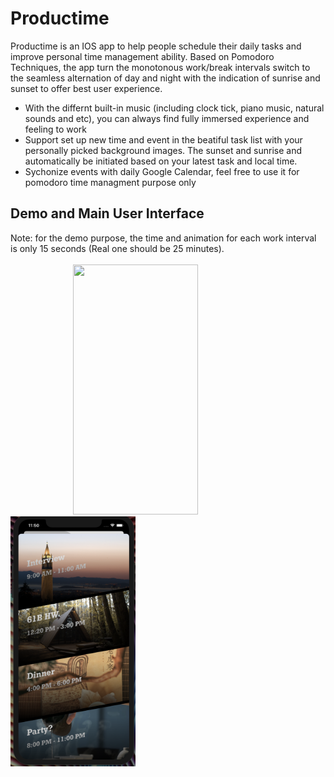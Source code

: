 # Productime
Productime is an IOS app to help people schedule their daily tasks and improve personal time management ability. Based on Pomodoro Techniques, the app turn the monotonous work/break intervals switch to the seamless alternation of day and night with the indication of sunrise and sunset to offer best user experience.

- With the differnt built-in music (including clock tick, piano music, natural sounds and etc), you can always find fully immersed experience and feeling to work
- Support set up new time and event in the beatiful task list with your personally picked background images. The sunset and sunrise and automatically be initiated based on your latest task and local time.
- Sychonize events with daily Google Calendar, feel free to use it for pomodoro time managment purpose only


## Demo and Main User Interface
Note: for the demo purpose, the time and animation for each work interval is only 15 seconds (Real one should be 25 minutes).
<br/><br/>
<span>
    <img src="documentSrc/demo1.gif"  width="200" height="400" hspace="100" />
    <img src="documentSrc/demo2.png"  width="200" height="400"/>
</span> 
